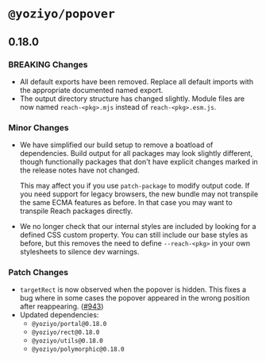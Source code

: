# `@yoziyo/popover`

## 0.18.0

### BREAKING Changes

- All default exports have been removed. Replace all default imports with the appropriate documented named export.
- The output directory structure has changed slightly. Module files are now named `reach-<pkg>.mjs` instead of `reach-<pkg>.esm.js`.

### Minor Changes

- We have simplified our build setup to remove a boatload of dependencies. Build output for all packages may look slightly different, though functionally packages that don't have explicit changes marked in the release notes have not changed.

  This may affect you if you use `patch-package` to modify output code. If you need support for legacy browsers, the new bundle may not transpile the same ECMA features as before. In that case you may want to transpile Reach packages directly.

- We no longer check that our internal styles are included by looking for a defined CSS custom property. You can still include our base styles as before, but this removes the need to define `--reach-<pkg>` in your own stylesheets to silence dev warnings.

### Patch Changes

- `targetRect` is now observed when the popover is hidden. This fixes a bug where in some cases the popover appeared in the wrong position after reappearing. ([#943](https://github.com/reach/reach-ui/pull/943))
- Updated dependencies:
  - `@yoziyo/portal@0.18.0`
  - `@yoziyo/rect@0.18.0`
  - `@yoziyo/utils@0.18.0`
  - `@yoziyo/polymorphic@0.18.0`
